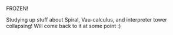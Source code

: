 FROZEN!

Studying up stuff about Spiral, Vau-calculus, and interpreter tower collapsing! Will come back to it at some point :)

